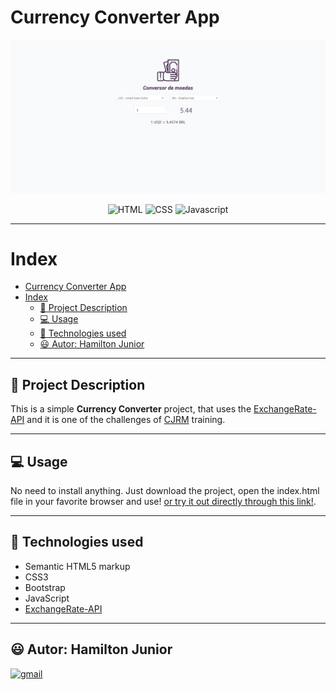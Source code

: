 # Currency Converter App

![A Screenshot of the Weather App](./src/preview.jpeg)

<div style="text-align: center;">

![HTML](https://img.shields.io/badge/-HTML5-orange) ![CSS](https://img.shields.io/badge/-CSS3-blue) ![Javascript](https://img.shields.io/badge/-JavaScript-yellow)
</div>

---

# Index

- [Currency Converter App](#currency-converter-app)
- [Index](#index)
  - [📄 Project Description](#-project-description)
  - [💻 Usage](#-usage)
  - [🚀 Technologies used](#-technologies-used)
  - [😃 Autor: Hamilton Junior](#-autor-hamilton-junior)

---

## 📄 Project Description
This is a simple **Currency Converter** project, that uses the [ExchangeRate-API](https://www.exchangerate-api.com/) and it is one of the challenges of [CJRM](https://github.com/roger-melo-treinamentos/curso-de-js-roger-melo) training.

---

## 💻 Usage
No need to install anything. Just download the project, open the index.html file in your favorite browser and use! [or try it out directly through this link!](https://hjr-currency-converter.netlify.app/).

---

## 🚀 Technologies used
- Semantic HTML5 markup
- CSS3
- Bootstrap
- JavaScript
- [ExchangeRate-API](https://www.exchangerate-api.com/)

---

## 😃 Autor: Hamilton Junior
[![gmail](https://img.shields.io/badge/Gmail-hamiltonspjunior.gmail.com-red)](mailto:hamiltonspjunior.gmail.com)
